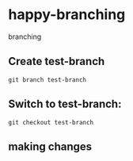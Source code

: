 # happy-branching
branching


## Create test-branch
`git branch test-branch`


## Switch to test-branch:
`git checkout test-branch`

## making changes